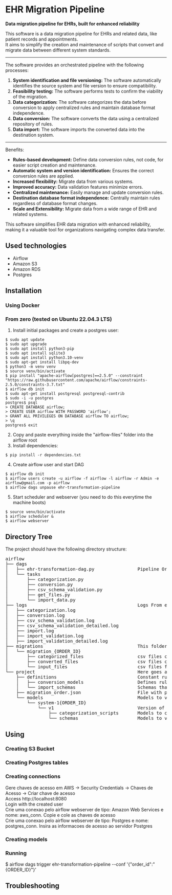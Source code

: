 # EHR Migration Pipeline
   
 **Data migration pipeline for EHRs, built for enhanced reliability**  

This software is a data migration pipeline for EHRs and related data, like patient records and appointments.   
It aims to simplify the creation and maintenance of scripts that convert and migrate data between different system standards.  

-----
The software provides an orchestrated pipeline with the following processes:  
  
1. **System identification and file versioning:** The software automatically identifies the source system and file version to ensure compatibility.  
2. **Feasibility testing:** The software performs tests to confirm the viability of the migration.  
3. **Data categorization:** The software categorizes the data before conversion to apply centralized rules and maintain database format independence.  
4. **Data conversion:** The software converts the data using a centralized repository of rules.  
5. **Data import:** The software imports the converted data into the destination system.  

-----
Benefits:  
  
- **Rules-based development:** Define data conversion rules, not code, for easier script creation and maintenance.  
- **Automatic system and version identification:** Ensures the correct conversion rules are applied.  
- **Increased flexibility:** Migrate data from various systems.  
- **Improved accuracy:** Data validation features minimize errors.  
- **Centralized maintenance:** Easily manage and update conversion rules.  
- **Destination database format independence:** Centrally maintain rules regardless of database format changes.  
- **Scale and Extensibility:** Migrate data from a wide range of EHR and related systems.  
    
This software simplifies EHR data migration with enhanced reliability, making it a valuable tool for organizations navigating complex data transfer.  
   
## Used technologies
- Airflow
- Amazon S3  
- Amazon RDS  
- Postgres  

## Installation
### Using Docker


### From zero (tested on Ubuntu 22.04.3 LTS)
1. Install initial packages and create a postgres user:    
```
$ sudo apt update  
$ sudo apt upgrade  
$ sudo apt install python3-pip  
$ sudo apt install sqlite3  
$ sudo apt install python3.10-venv  
$ sudo apt-get install libpq-dev   
$ python3 -m venv venv  
$ source venv/bin/activate  
$ pip install "apache-airflow[postgres]==2.5.0" --constraint "https://raw.githubusercontent.com/apache/airflow/constraints-2.5.0/constraints-3.7.txt"  
$ airflow db init  
$ sudo apt-get install postgresql postgresql-contrib  
$ sudo -i -u postgres  
postgres$ psql  
> CREATE DATABASE airflow;  
> CREATE USER airflow WITH PASSWORD 'airflow';  
> GRANT ALL PRIVILEGES ON DATABASE airflow TO airflow;  
> \q  
postgres$ exit
```
   
2. Copy and paste everything inside the "airflow-files" folder into the airflow root   
3. Install dependencies:   
```
$ pip install -r dependencies.txt   
```   
   
4. Create airflow user and start DAG
```
$ airflow db init  
$ airflow users create -u airflow -f airflow -l airflow -r Admin -e airflow@gmail.com -p airflow     
$ airflow dags unpause ehr-transformation-pipeline
```

5. Start scheduler and webserver (you need to do this everytime the machine boots)
```
$ source venv/bin/activate
$ airflow scheduler &
$ airflow webserver
```

## Directory Tree  
The project should have the following directory structure:   

<pre>
airflow
├── dags  
│   ├── ehr-transformation-dag.py                Pipeline Orchestrator. Run this to execute the pipeline
│   └── tasks  
│       ├── categorization.py 
│       ├── conversion.py  
│       ├── csv_schema_validation.py  
│       ├── get_files.py  
│       └── import_data.py  
├── logs                                         Logs From every task on pipeline
│   ├── categorization.log  
│   ├── conversion.log  
│   ├── csv_schema_validation.log  
│   ├── csv_schema_validation_detailed.log  
│   ├── import.log  
│   ├── import_validation.log  
│   ├── import_validation_detailed.log  
├── migrations                                   This folder is downloaded from S3, according to the order_id. It contains 3 subfiles. 
│   └── migration_{ORDER_ID}   
│       ├── categorized_files                    csv files categorized   
│       ├── converted_files                      csv files converted to target system   
│       └── input_files                          csv files from source system
└── project                                      Here goes all the models that make the pipeline work. It is independent of the source code and varies depending on the target system.   
    ├── definitions                              Constant rules of target system   
    │   ├── conversion_models                    Defines rules to convert csv files to the same structure of the target system tables  
    │   └── import_schemas                       Schemas that validate the converted files and rules to import them
    ├── migration_order.json                     File with pipeline run infomations. This file indicates the tasks execution status.
    └── models                                   Models to validate and categorize csv files from source systems. It will have as many folders as source systems.
        └── system-1{ORDER_ID}   
            └── v1                               Version of the system. It will have as many folders as versions.
                ├── categorization_scripts       Models to categorize source system csv files
                └── schemas                      Models to validate source system csv files and identify version, if not given  
</pre>


## Using
### Creating S3 Bucket


### Creating Postgres tables


### Creating connections
Gere chaves de acesso em AWS -> Security Credentials -> Chaves de Acesso -> Criar chave de acesso  
Access http://localhost:8080  
Login with the created user  
Crie uma conexao pelo airflow webserver de tipo: Amazon Web Services e nome: aws_conn. Copie e cole as chaves de acesso  
Crie uma conexao pelo airflow webserver de tipo: Postgres e nome: postgres_conn. Insira as informacoes de acesso ao servidor Postgres  

### Creating models

### Running
$ airflow dags trigger ehr-transformation-pipeline --conf '{"order_id":"{ORDER_ID}"}'      


## Troubleshooting

